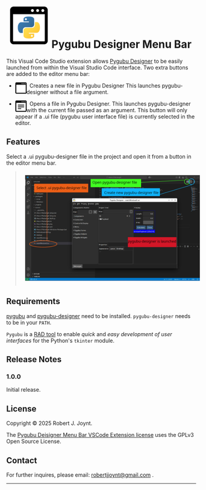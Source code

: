 # <img src="./images/pygubu-designer-menu-bar-logo.png" style="align:left; padding:10px; width:100px" />Pygubu Designer Menu Bar

This Visual Code Studio extension allows [Pygubu Designer](https://github.com/alejandroautalan/pygubu-designer) to be easily launched from within the Visual Studio Code interface. Two extra buttons are added to the editor menu bar:

- <img src="./images/new-file-light.png" style="float:left; width:30px" />&nbsp;&nbsp;Creates a new file in Pygubu Designer This launches pygubu-designer without a file argument.

  

- <img src="./images/open-file-light.png" style="float:left; width:30px" />&nbsp;&nbsp;Opens a file in Pygubu Designer. This launches pygubu-designer with the current file passed as an argument. This button will only appear if a .ui file (pygubu user interface file) is currently selected in the editor.

## Features

Select a .ui pygubu-designer file in the project and open it from a button in the editor menu bar.

> <img src="./images/screenshot-features.jpg" style="align:left; padding:10px;" />

## Requirements

[pygubu](https://github.com/alejandroautalan/pygubu) and [pygubu-designer](https://github.com/alejandroautalan/pygubu-designer) need to be installed. `pygubu-designer` needs to be in your `PATH`.

`Pygubu` is a [RAD tool](https://en.wikipedia.org/wiki/Rapid_application_development) to enable *quick* and *easy development of user interfaces* for the Python's `tkinter` module.

## Release Notes

### 1.0.0

Initial release.

## License

Copyright &copy; 2025 Robert J. Joynt.

The <a href="https://github.com/Jalopy-Tech/Pygubu-Designer-Menu-Bar-VSCode-Extension/blob/master/LICENSE.md">Pygubu Deisigner Menu Bar VSCode Extension license</a> uses the GPLv3 Open Source License.

## Contact

For further inquires, please email: robertjjoynt@gmail.com .



---

